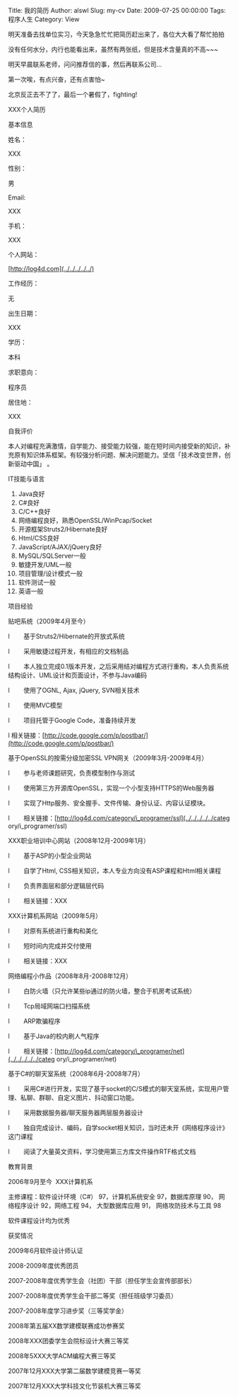 Title: 我的简历
Author: alswl
Slug: my-cv
Date: 2009-07-25 00:00:00
Tags: 程序人生
Category: View

明天准备去找单位实习，今天急急忙忙把简历赶出来了，各位大大看了帮忙拍拍

没有任何水分，内行也能看出来，虽然有两张纸，但是技术含量真的不高~~~

明天早晨联系老师，问问推荐信的事，然后再联系公司…

第一次唉，有点兴奋，还有点害怕~

北京反正去不了了，最后一个暑假了，fighting!

XXX个人简历

基本信息

姓名：

XXX

性别：

男

Email:

XXX

手机：

XXX

个人网站：

[http://log4d.com](../../../../../)

工作经历：

无

出生日期：

XXX

学历：

本科

求职意向：

程序员

居住地：

XXX

自我评价

本人对编程充满激情，自学能力、接受能力较强，能在短时间内接受新的知识，补充原有知识体系框架。有较强分析问题、解决问题能力。坚信「技术改变世界，创新驱动中国」
。

IT技能与语言

  1. Java良好
  2. C#良好
  3. C/C++良好
  4. 网络编程良好，熟悉OpenSSL/WinPcap/Socket
  5. 开源框架Struts2/Hibernate良好
  6. Html/CSS良好
  7. JavaScript/AJAX/jQuery良好
  8. MySQL/SQLServer一般
  9. 敏捷开发/UML一般
  10. 项目管理/设计模式一般
  11. 软件测试一般
  12. 英语一般

项目经验

贴吧系统（2009年4月至今）

l        基于Struts2/Hibernate的开放式系统

l        采用敏捷过程开发，有相应的文档制品

l        本人独立完成0.1版本开发，之后采用结对编程方式进行重构，本人负责系统结构设计、UML设计和页面设计，不参与Java编码

l        使用了OGNL, Ajax, jQuery, SVN相关技术

l        使用MVC模型

l        项目托管于Google Code，准备持续开发

l
相关链接：[http://code.google.com/p/postbar/](http://code.google.com/p/postbar/)

基于OpenSSL的按需分级加密SSL VPN网关（2009年3月-2009年4月）

l        参与老师课题研究，负责模型制作与测试

l        使用第三方开源库OpenSSL，实现一个小型支持HTTPS的Web服务器

l        实现了Http服务、安全握手、文件传输、身份认证、内容认证模块。

l        相关链接：[http://log4d.com/category/i_programer/ssl](../../../../../categ
ory/i_programer/ssl)

XXX职业培训中心网站（2008年12月-2009年1月）

l        基于ASP的小型企业网站

l        自学了Html, CSS相关知识，本人专业方向没有ASP课程和Html相关课程

l        负责界面层和部分逻辑层代码

l        相关链接：XXX

XXX计算机系网站（2009年5月）

l        对原有系统进行重构和美化

l        短时间内完成并交付使用

l        相关链接：XXX

网络编程小作品（2008年8月-2008年12月）

l        白防火墙（只允许某些ip通过的防火墙，整合于机房考试系统）

l        Tcp局域网端口扫描系统

l        ARP欺骗程序

l        基于Java的校内刷人气程序

l        相关链接：[http://log4d.com/category/i_programer/net](../../../../../categ
ory/i_programer/net)

基于C#的聊天室系统（2008年6月-2008年7月）

l        采用C#进行开发，实现了基于socket的C/S模式的聊天室系统，实现用户管理、私聊、群聊、自定义图片、抖动窗口功能。

l        采用数据服务器/聊天服务器两层服务器设计

l        独自完成设计、编码，自学socket相关知识，当时还未开《网络程序设计》这门课程

l        阅读了大量英文资料，学习使用第三方库文件操作RTF格式文档

教育背景

2006年9月至今  XXX计算机系

主修课程：软件设计环境（C#） 97，计算机系统安全 97，数据库原理 90， 网络程序设计 92，网络工程 94， 大型数据库应用 91，
网络攻防技术与工具 98

软件课程设计均为优秀

获奖情况

2009年6月软件设计师认证

2008-2009年度优秀团员

2007-2008年度优秀学生会（社团）干部（担任学生会宣传部部长）

2007-2008年度优秀学生会干部二等奖（担任班级学习委员）

2007-2008年度学习进步奖（三等奖学金）

2008年第五届XX数学建模联赛成功参赛奖

2008年XXX团委学生会院标设计大赛三等奖

2008年5XXX大学ACM编程大赛三等奖

2007年12月XXX大学第二届数学建模竞赛一等奖

2007年12月XXX大学科技文化节装机大赛三等奖

